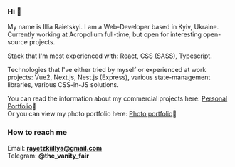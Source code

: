 ### Hi 👋

My name is Illia Raietskyi. I am a Web-Developer based in Kyiv, Ukraine. Currently working at Acropolium full-time, but open for interesting open-source projects.

Stack that I'm most experienced with: React, CSS (SASS), Typescript.

Technologies that I've either tried by myself or experienced at work projects: Vue2, Next.js, Nest.js (Express), various state-management libraries, various CSS-in-JS solutions.
 
You can read the information about my commercial projects here: <a href="https://rayetzki.netlify.app" target="_blank">Personal Portfolio</a>🔗<br />
Or you can view my photo portfolio here: <a href="https://io-film.vercel.app" target="_blank">Photo portfolio</a>🔗

### How to reach me

Email: <b>rayetzkiillya@gmail.com</b> <br/>
Telegram: <b>@the_vanity_fair</b>
